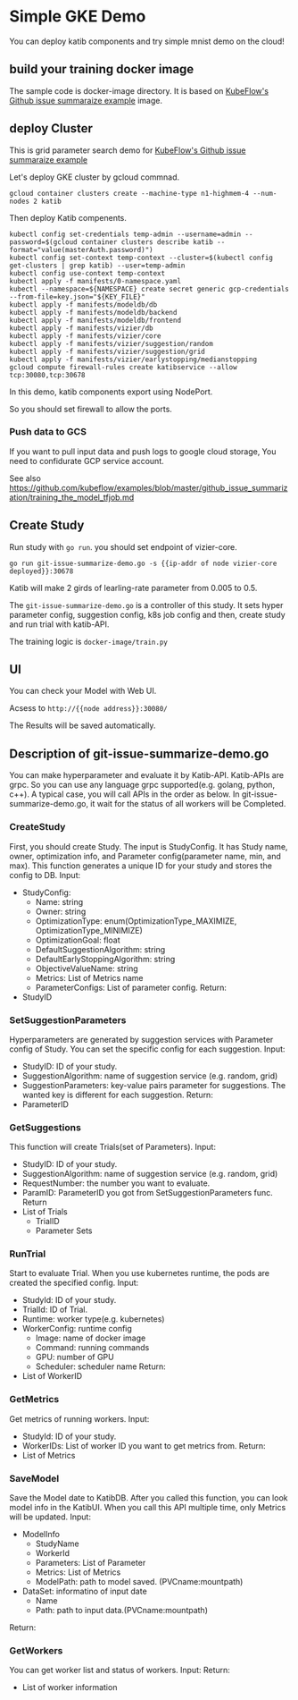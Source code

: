 # Simple GKE Demo
You can deploy katib components and try simple mnist demo on the cloud!

## build your training docker image
The sample code is docker-image directory.
It is based on [KubeFlow's Github issue summaraize example](https://github.com/kubeflow/examples/tree/master/github_issue_summarization/notebooks) image.

## deploy Cluster
This is grid parameter search demo for [KubeFlow's Github issue summaraize example](https://github.com/kubeflow/examples/tree/master/github_issue_summarization)

Let's deploy GKE cluster by gcloud commnad.
```
gcloud container clusters create --machine-type n1-highmem-4 --num-nodes 2 katib  
```


Then deploy Katib compenents.

```
kubectl config set-credentials temp-admin --username=admin --password=$(gcloud container clusters describe katib --format="value(masterAuth.password)")
kubectl config set-context temp-context --cluster=$(kubectl config get-clusters | grep katib) --user=temp-admin
kubectl config use-context temp-context
kubectl apply -f manifests/0-namespace.yaml
kubectl --namespace=${NAMESPACE} create secret generic gcp-credentials --from-file=key.json="${KEY_FILE}"
kubectl apply -f manifests/modeldb/db
kubectl apply -f manifests/modeldb/backend
kubectl apply -f manifests/modeldb/frontend
kubectl apply -f manifests/vizier/db
kubectl apply -f manifests/vizier/core
kubectl apply -f manifests/vizier/suggestion/random
kubectl apply -f manifests/vizier/suggestion/grid
kubectl apply -f manifests/vizier/earlystopping/medianstopping
gcloud compute firewall-rules create katibservice --allow tcp:30080,tcp:30678
```

In this demo, katib components export using NodePort.

So you should set firewall to allow the ports.

### Push data to GCS
If you want to pull input data and push logs to google cloud storage, You need to confidurate GCP service account.

See also https://github.com/kubeflow/examples/blob/master/github_issue_summarization/training_the_model_tfjob.md

## Create Study
Run study with `go run`. you should set endpoint of vizier-core.

```
go run git-issue-summarize-demo.go -s {{ip-addr of node vizier-core deployed}}:30678
```
Katib will make 2 girds of learling-rate parameter from 0.005 to 0.5.

The `git-issue-summarize-demo.go` is a controller of this study.
It sets hyper parameter config, suggestion config, k8s job config and then, create study and run trial with katib-API.

The training logic is `docker-image/train.py`

## UI
You can check your Model with Web UI.

Acsess to `http://{{node address}}:30080/`

The Results will be saved automatically.

## Description of git-issue-summarize-demo.go
You can make hyperparameter and evaluate it by Katib-API.
Katib-APIs are grpc. So you can use any language grpc supported(e.g. golang, python, c++).
A typical case, you will call APIs in the order as below.
In git-issue-summarize-demo.go, it wait for the status of all workers will be Completed.

### CreateStudy
First, you should create Study.
The input is StudyConfig.
It has Study name, owner, optimization info, and Parameter config(parameter name, min, and max).
This function generates a unique ID for your study and stores the config to DB.
Input:
* StudyConfig:
    * Name: string
    * Owner: string
    * OptimizationType: enum(OptimizationType_MAXIMIZE, OptimizationType_MINIMIZE)
    * OptimizationGoal: float
    * DefaultSuggestionAlgorithm: string
    * DefaultEarlyStoppingAlgorithm: string
    * ObjectiveValueName: string
    * Metrics: List of Metrics name
    * ParameterConfigs: List of parameter config.
Return:
* StudyID

### SetSuggestionParameters
Hyperparameters are generated by suggestion services with Parameter config of Study.
You can set the specific config for each suggestion.
Input: 
* StudyID: ID of your study.
* SuggestionAlgorithm: name of suggestion service (e.g. random, grid)
* SuggestionParameters: key-value pairs parameter for suggestions. The wanted key is different for each suggestion.
Return:
* ParameterID

### GetSuggestions
This function will create Trials(set of Parameters).
Input:
* StudyID: ID of your study.
* SuggestionAlgorithm: name of suggestion service (e.g. random, grid)
* RequestNumber: the number you want to evaluate.
* ParamID: ParameterID you got from SetSuggestionParameters func.
Return
* List of Trials
    * TrialID
    * Parameter Sets

### RunTrial
Start to evaluate Trial.
When you use kubernetes runtime, the pods are created the specified config.
Input:
* StudyId: ID of your study.
* TrialId: ID of Trial.
* Runtime: worker type(e.g. kubernetes)
* WorkerConfig: runtime config
    * Image: name of docker image
    * Command: running commands
    * GPU: number of GPU
    * Scheduler: scheduler name
Return:
* List of WorkerID

### GetMetrics
Get metrics of running workers.
Input:
* StudyId: ID of your study.
* WorkerIDs: List of worker ID you want to get metrics from.
Return:
* List of Metrics

### SaveModel
Save the Model date to KatibDB. After you called this function, you can look model info in the KatibUI.
When you call this API multiple time, only Metrics will be updated.
Input:
* ModelInfo
    * StudyName
    * WorkerId
    * Parameters: List of Parameter
    * Metrics: List of Metrics
    * ModelPath: path to model saved. (PVCname:mountpath)
* DataSet: informatino of input date
    * Name
    * Path: path to input data.(PVCname:mountpath)

Return:
    
### GetWorkers
You can get worker list and status of workers.
Input:
Return:
* List of worker information
